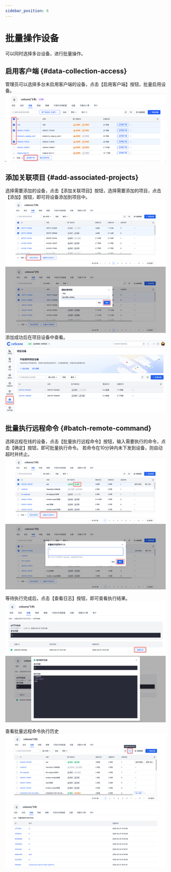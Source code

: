 ```yaml
---
sidebar_position: 6
---
```


# 批量操作设备
可以同时选择多台设备，进行批量操作。

## 启用客户端 {#data-collection-access}
管理员可以选择多台未启用客户端的设备，点击【启用客户端】按钮，批量启用设备。
![启用数采](./img/7-authorize-data-collection-1.png)

## 添加关联项目 {#add-associated-projects}
选择需要添加的设备，点击【添加关联项目】按钮，选择需要添加的项目，点击【添加】按钮，即可将设备添加到项目中。
![添加关联项目](./img/7-add-associated-projects-1.png)
![添加关联项目](./img/7-add-associated-projects-2.png)
添加成功后在项目设备中查看。
![添加关联项目](./img/7-add-associated-projects-3.png)

## 批量执行远程命令 {#batch-remote-command}
选择远程在线的设备，点击【批量执行远程命令】按钮，输入需要执行的命令，点击【确定】按钮，即可批量执行命令。
若命令在10分钟内未下发到设备，则自动超时并终止。
![批量执行远程命令](./img/7-batch-remote-command-1.png)
![批量执行远程命令](./img/7-batch-remote-command-2.png)

等待执行完成后，点击【查看日志】按钮，即可查看执行结果。
![批量执行远程命令](./img/7-batch-remote-command-3.png)
![批量执行远程命令](./img/7-batch-remote-command-4.png)

查看批量远程命令执行历史
![批量执行远程命令](./img/7-batch-remote-command-5.png)
![批量执行远程命令](./img/7-batch-remote-command-6.png)